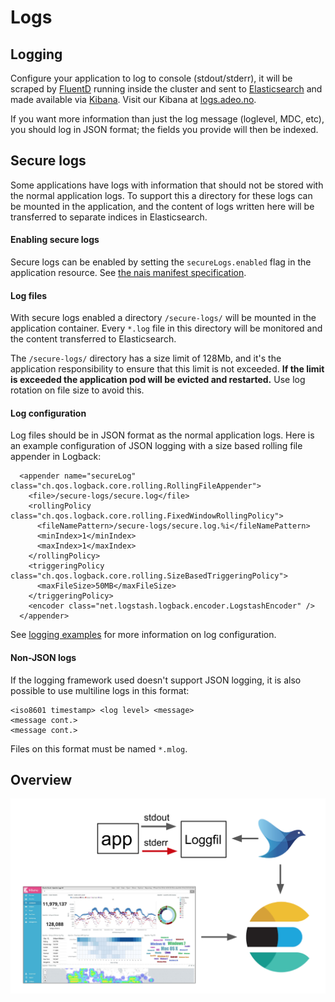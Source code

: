 # Logs

## Logging

Configure your application to log to console \(stdout/stderr\), it will be scraped by [FluentD](https://www.fluentd.org/) running inside the cluster and sent to [Elasticsearch](https://www.elastic.co/products/elasticsearch) and made available via [Kibana](https://www.elastic.co/products/kibana). Visit our Kibana at [logs.adeo.no](https://logs.adeo.no/).

If you want more information than just the log message \(loglevel, MDC, etc\), you should log in JSON format; the fields you provide will then be indexed.

## Secure logs

Some applications have logs with information that should not be stored with the normal application logs. To support this a directory for these logs can be mounted in the application, and the content of logs written here will be transferred to separate indices in Elasticsearch.

#### Enabling secure logs

Secure logs can be enabled by setting the `secureLogs.enabled` flag in the application resource. See [the nais manifest specification](../../in-depth/nais-manifest.md).

#### Log files

With secure logs enabled a directory `/secure-logs/` will be mounted in the application container. Every `*.log` file in this directory will be monitored and the content transferred to Elasticsearch.

The `/secure-logs/` directory has a size limit of 128Mb, and it's the application responsibility to ensure that this limit is not exceeded. **If the limit is exceeded the application pod will be evicted and restarted.** Use log rotation on file size to avoid this.

#### Log configuration

Log files should be in JSON format as the normal application logs. Here is an example configuration of JSON logging with a size based rolling file appender in Logback:

```markup
  <appender name="secureLog" class="ch.qos.logback.core.rolling.RollingFileAppender">
    <file>/secure-logs/secure.log</file>
    <rollingPolicy class="ch.qos.logback.core.rolling.FixedWindowRollingPolicy">
      <fileNamePattern>/secure-logs/secure.log.%i</fileNamePattern>
      <minIndex>1</minIndex>
      <maxIndex>1</maxIndex>
    </rollingPolicy>
    <triggeringPolicy class="ch.qos.logback.core.rolling.SizeBasedTriggeringPolicy">
      <maxFileSize>50MB</maxFileSize>
    </triggeringPolicy>
    <encoder class="net.logstash.logback.encoder.LogstashEncoder" />
  </appender>
```

See [logging examples](examples.md) for more information on log configuration.

#### Non-JSON logs

If the logging framework used doesn't support JSON logging, it is also possible to use multiline logs in this format:

```text
<iso8601 timestamp> <log level> <message>
<message cont.>
<message cont.>
```

Files on this format must be named `*.mlog`.

## Overview

![From app to Kibana](../../.gitbook/assets/logging_overview.png)
